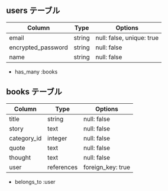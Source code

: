 ## users テーブル

| Column             | Type   | Options     |
| ------------------ | ------ | ----------- |
| email              | string | null: false, unique: true |
| encrypted_password | string | null: false |
| name               | string | null: false |

- has_many :books

## books テーブル

| Column             | Type    | Options     |
| ------------------ | ------- | ----------- |
| title              | string  | null: false |
| story              | text    | null: false |
| category_id        | integer | null: false |
| quote              | text | null: false |
| thought            | text | null: false |
| user               | references | foreign_key: true |

- belongs_to :user